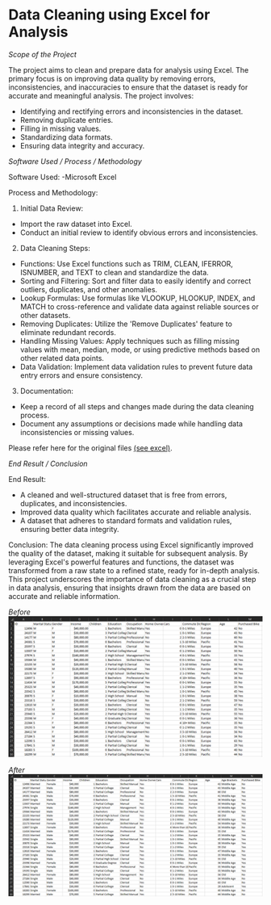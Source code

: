 # Data Cleaning using Excel for Analysis

*Scope of the Project*

The project aims to clean and prepare data for analysis using Excel. The primary focus is on improving data quality by removing errors, inconsistencies, and inaccuracies to ensure that the dataset is ready for accurate and meaningful analysis. The project involves:

- Identifying and rectifying errors and inconsistencies in the dataset.
- Removing duplicate entries.
- Filling in missing values.
- Standardizing data formats.
- Ensuring data integrity and accuracy.

*Software Used / Process / Methodology*

Software Used:
-Microsoft Excel

Process and Methodology:

1. Initial Data Review:
- Import the raw dataset into Excel.
- Conduct an initial review to identify obvious errors and inconsistencies.

2. Data Cleaning Steps:
- Functions: Use Excel functions such as TRIM, CLEAN, IFERROR, ISNUMBER, and TEXT to clean and standardize the data.
- Sorting and Filtering: Sort and filter data to easily identify and correct outliers, duplicates, and other anomalies.
- Lookup Formulas: Use formulas like VLOOKUP, HLOOKUP, INDEX, and MATCH to cross-reference and validate data against reliable sources or other datasets.
- Removing Duplicates: Utilize the 'Remove Duplicates' feature to eliminate redundant records.
- Handling Missing Values: Apply techniques such as filling missing values with mean, median, mode, or using predictive methods based on other related data points.
- Data Validation: Implement data validation rules to prevent future data entry errors and ensure consistency.

3. Documentation:
- Keep a record of all steps and changes made during the data cleaning process.
- Document any assumptions or decisions made while handling data inconsistencies or missing values.

Please refer here for the original files [(see excel)](https://github.com/razeeniqbal/excel-bike-sales/blob/main/Excel%20Project%20Dataset-final.xlsx). 

*End Result / Conclusion*

End Result:
- A cleaned and well-structured dataset that is free from errors, duplicates, and inconsistencies.
- Improved data quality which facilitates accurate and reliable analysis.
- A dataset that adheres to standard formats and validation rules, ensuring better data integrity.

Conclusion:
The data cleaning process using Excel significantly improved the quality of the dataset, making it suitable for subsequent analysis. By leveraging Excel's powerful features and functions, the dataset was transformed from a raw state to a refined state, ready for in-depth analysis. This project underscores the importance of data cleaning as a crucial step in data analysis, ensuring that insights drawn from the data are based on accurate and reliable information.

*Before*
![plot](https://github.com/razeeniqbal/excel-bike-sales/blob/main/Excel%20Project%20Dataset-raw.png)

*After*
![plot](https://github.com/razeeniqbal/excel-bike-sales/blob/main/Excel%20Project%20Dataset-final.png)
